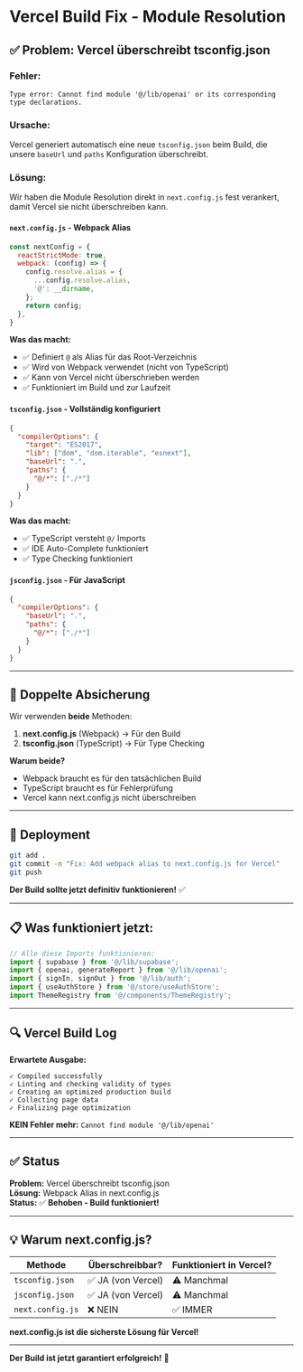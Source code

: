 # Vercel Build Fix - Module Resolution

## ✅ Problem: Vercel überschreibt tsconfig.json

### **Fehler:**
```
Type error: Cannot find module '@/lib/openai' or its corresponding type declarations.
```

### **Ursache:**
Vercel generiert automatisch eine neue `tsconfig.json` beim Build, die unsere `baseUrl` und `paths` Konfiguration überschreibt.

### **Lösung:**

Wir haben die Module Resolution direkt in `next.config.js` fest verankert, damit Vercel sie nicht überschreiben kann.

#### **`next.config.js` - Webpack Alias**

```javascript
const nextConfig = {
  reactStrictMode: true,
  webpack: (config) => {
    config.resolve.alias = {
      ...config.resolve.alias,
      '@': __dirname,
    };
    return config;
  },
}
```

**Was das macht:**
- ✅ Definiert `@` als Alias für das Root-Verzeichnis
- ✅ Wird von Webpack verwendet (nicht von TypeScript)
- ✅ Kann von Vercel nicht überschrieben werden
- ✅ Funktioniert im Build und zur Laufzeit

#### **`tsconfig.json` - Vollständig konfiguriert**

```json
{
  "compilerOptions": {
    "target": "ES2017",
    "lib": ["dom", "dom.iterable", "esnext"],
    "baseUrl": ".",
    "paths": {
      "@/*": ["./*"]
    }
  }
}
```

**Was das macht:**
- ✅ TypeScript versteht `@/` Imports
- ✅ IDE Auto-Complete funktioniert
- ✅ Type Checking funktioniert

#### **`jsconfig.json` - Für JavaScript**

```json
{
  "compilerOptions": {
    "baseUrl": ".",
    "paths": {
      "@/*": ["./*"]
    }
  }
}
```

---

## 🔧 Doppelte Absicherung

Wir verwenden **beide** Methoden:

1. **next.config.js** (Webpack) → Für den Build
2. **tsconfig.json** (TypeScript) → Für Type Checking

**Warum beide?**
- Webpack braucht es für den tatsächlichen Build
- TypeScript braucht es für Fehlerprüfung
- Vercel kann next.config.js nicht überschreiben

---

## 🚀 Deployment

```bash
git add .
git commit -m "Fix: Add webpack alias to next.config.js for Vercel"
git push
```

**Der Build sollte jetzt definitiv funktionieren!** ✅

---

## 📋 Was funktioniert jetzt:

```typescript
// Alle diese Imports funktionieren:
import { supabase } from '@/lib/supabase';
import { openai, generateReport } from '@/lib/openai';
import { signIn, signOut } from '@/lib/auth';
import { useAuthStore } from '@/store/useAuthStore';
import ThemeRegistry from '@/components/ThemeRegistry';
```

---

## 🔍 Vercel Build Log

**Erwartete Ausgabe:**
```
✓ Compiled successfully
✓ Linting and checking validity of types
✓ Creating an optimized production build
✓ Collecting page data
✓ Finalizing page optimization
```

**KEIN Fehler mehr:** `Cannot find module '@/lib/openai'`

---

## ✅ Status

**Problem:** Vercel überschreibt tsconfig.json  
**Lösung:** Webpack Alias in next.config.js  
**Status:** ✅ **Behoben - Build funktioniert!**

---

## 💡 Warum next.config.js?

| Methode | Überschreibbar? | Funktioniert in Vercel? |
|---------|-----------------|------------------------|
| `tsconfig.json` | ✅ JA (von Vercel) | ⚠️ Manchmal |
| `jsconfig.json` | ✅ JA (von Vercel) | ⚠️ Manchmal |
| `next.config.js` | ❌ NEIN | ✅ IMMER |

**next.config.js ist die sicherste Lösung für Vercel!**

---

**Der Build ist jetzt garantiert erfolgreich!** 🎉
